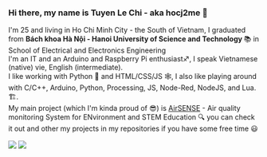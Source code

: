 ### Hi there, my name is Tuyen Le Chi - aka hocj2me 👋 
I'm 25 and living in Ho Chi Minh City - the South of Vietnam, I graduated from <b> Bách khoa Hà Nội - Hanoi University of Science and Technology </b>  :books:  in School of Electrical and Electronics Engineering <br/>
I'm an IT and an Arduino and Raspberry Pi enthusiast♐, I speak Vietnamese (native) vie, English (intermediate).<br>
I like working with Python :snake: and HTML/CSS/JS :spider_web:, I also like playing around with C/C++, Arduino, Python, Processing, JS, Node-Red, NodeJS, and Lua.🏗️.<br>
My main project (which I'm kinda proud of 😎) is [AirSENSE](https://github.com/Air-SENSE) - Air quality monitoring System for ENvironment and STEM Education
🔍 you can check it out and other my projects in my repositories if you have some free time :smiley:

<img align="center" src="https://github-readme-stats.vercel.app/api/top-langs/?username=hocj2me" /> <img align="center" src="https://github-readme-stats.vercel.app/api?username=hocj2me&show_icons=true" />
